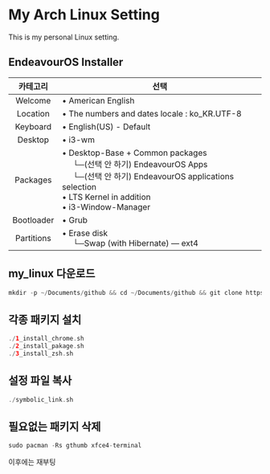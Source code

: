 # My Arch Linux Setting
This is my personal Linux setting.

## EndeavourOS Installer
|카테고리|<center>선택</center>|
|:---:|---|
| Welcome | • American English |
| Location | • The numbers and dates locale : ko_KR.UTF-8 |
| Keyboard | • English(US) - Default |
| Desktop | • i3-wm |
| Packages | • Desktop-Base + Common packages </br> &nbsp;&nbsp;&nbsp;&nbsp;&nbsp;└─(선택 안 하기) EndeavourOS Apps </br> &nbsp;&nbsp;&nbsp;&nbsp;&nbsp;└─(선택 안 하기) EndeavourOS applications selection </br>• LTS Kernel in addition </br> • i3-Window-Manager|
| Bootloader | • Grub |
| Partitions | • Erase disk </br> &nbsp;&nbsp;&nbsp;&nbsp;&nbsp;└─Swap (with Hibernate) ― ext4|


## my_linux 다운로드
```swift
mkdir -p ~/Documents/github && cd ~/Documents/github && git clone https://github.com/2daeeun/my_linux.git
```

## 각종 패키지 설치
```swift
./1_install_chrome.sh
./2_install_pakage.sh
./3_install_zsh.sh
```

## 설정 파일 복사
```swift
./symbolic_link.sh
```

## 필요없는 패키지 삭제
```swift
sudo pacman -Rs gthumb xfce4-terminal
```

이후에는 재부팅
